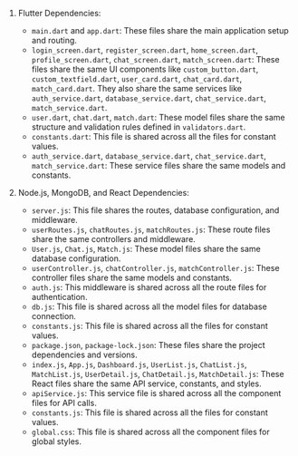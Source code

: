 1. Flutter Dependencies:
   - `main.dart` and `app.dart`: These files share the main application setup and routing.
   - `login_screen.dart`, `register_screen.dart`, `home_screen.dart`, `profile_screen.dart`, `chat_screen.dart`, `match_screen.dart`: These files share the same UI components like `custom_button.dart`, `custom_textfield.dart`, `user_card.dart`, `chat_card.dart`, `match_card.dart`. They also share the same services like `auth_service.dart`, `database_service.dart`, `chat_service.dart`, `match_service.dart`.
   - `user.dart`, `chat.dart`, `match.dart`: These model files share the same structure and validation rules defined in `validators.dart`.
   - `constants.dart`: This file is shared across all the files for constant values.
   - `auth_service.dart`, `database_service.dart`, `chat_service.dart`, `match_service.dart`: These service files share the same models and constants.

2. Node.js, MongoDB, and React Dependencies:
   - `server.js`: This file shares the routes, database configuration, and middleware.
   - `userRoutes.js`, `chatRoutes.js`, `matchRoutes.js`: These route files share the same controllers and middleware.
   - `User.js`, `Chat.js`, `Match.js`: These model files share the same database configuration.
   - `userController.js`, `chatController.js`, `matchController.js`: These controller files share the same models and constants.
   - `auth.js`: This middleware is shared across all the route files for authentication.
   - `db.js`: This file is shared across all the model files for database connection.
   - `constants.js`: This file is shared across all the files for constant values.
   - `package.json`, `package-lock.json`: These files share the project dependencies and versions.
   - `index.js`, `App.js`, `Dashboard.js`, `UserList.js`, `ChatList.js`, `MatchList.js`, `UserDetail.js`, `ChatDetail.js`, `MatchDetail.js`: These React files share the same API service, constants, and styles.
   - `apiService.js`: This service file is shared across all the component files for API calls.
   - `constants.js`: This file is shared across all the files for constant values.
   - `global.css`: This file is shared across all the component files for global styles.